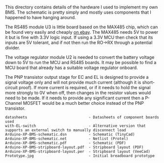 This directory contains details of the hardware I used to implement my own BMS.  The schematic is pretty simply and mostly uses components that I happened to have hanging around.

The RS485 module U3 is little board based on the MAX485 chip, which can be found very easily and cheaply [on ebay](https://www.ebay.co.uk/sch/i.html?_nkw=MAX485+RS485+module). The MAX485 needs 5V to power it but is fine with 3.3V logic input. If using a 3.3V MCU then check that its inputs are 5V tolerant, and if not then run the RO->RX through a potential divider.

The voltage regulator module U2 is needed to convert the battery voltage down to 5V to run the MCU and RS485 boards. It may be possible to find a MCU board that already has a suitable voltage regulator onboard.

The PNP transistor output stage for EC and EL is designed to provide a signal voltage only and will not provide much current (although it is short-circuit proof). If more current is required, or if it needs to hold the signal more strongly to 0V when off, then changes in the resistor values would need to be made. If it needs to provide any significant current then a P-Channel MOSFET would be a much better choice instead of the PNP transistor.
```
datasheets                            - Datasheets of component boards used
with-EL-switch                        - Alternative version that supports an external switch to manually disconnect load
Arduino-XP-BMS-schematic.dsn          - Schematic (TinyCad)
Arduino-XP-BMS-schematic.net          - Netlist (Protel)
Arduino-XP-BMS-schematic.pdf          - Schematic (PDF)
Arduino-XP-BMS-stripboard-layout.pdf  - Stripboard layout (PDF)
Arduino-XP-BMS-stripboard-layout.per  - Stripboard layout (VeeCad)
Prototype.jpg                         - Initial breadboard prototype
```